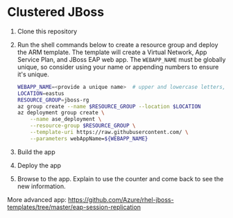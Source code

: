 # Clustered JBoss

1. Clone this repository
1. Run the shell commands below to create a resource group and deploy the ARM template. The template will create a Virtual Network, App Service Plan, and JBoss EAP web app. The `WEBAPP_NAME` must be globally unique, so consider using your name or appending numbers to ensure it's unique.

    ```bash
    WEBAPP_NAME=<provide a unique name>  # upper and lowercase letters, numbers, and dashes OK
    LOCATION=eastus
    RESOURCE_GROUP=jboss-rg
    az group create --name $RESOURCE_GROUP --location $LOCATION
    az deployment group create \
        --name ase_deployment \
        --resource-group $RESOURCE_GROUP \
        --template-uri https://raw.githubusercontent.com/ \
        --parameters webAppName=${WEBAPP_NAME}
    ```

1. Build the app
2. Deploy the app
3. Browse to the app. Explain to use the counter and come back to see the new information.


More advanced app:
https://github.com/Azure/rhel-jboss-templates/tree/master/eap-session-replication
